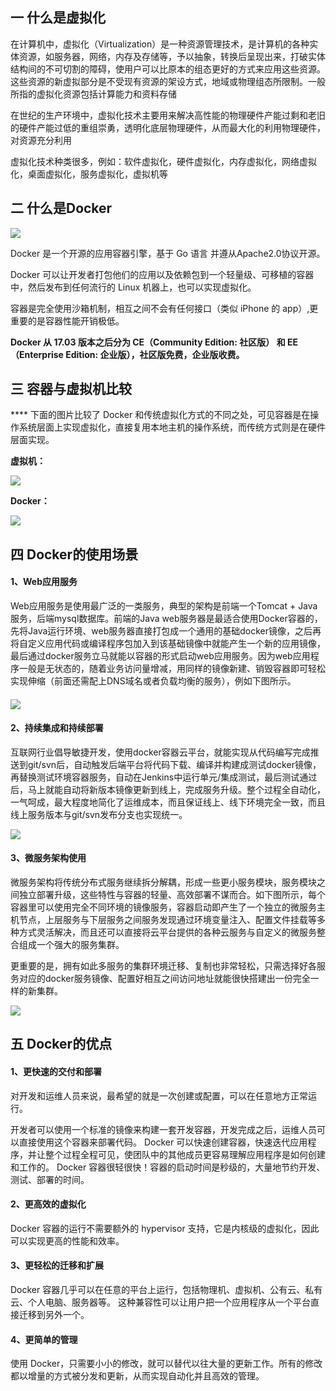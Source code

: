 ## 一 什么是虚拟化

在计算机中，虚拟化（Virtualization）是一种资源管理技术，是计算机的各种实体资源，如服务器，网络，内存及存储等，予以抽象，转换后呈现出来，打破实体结构间的不可切割的障碍，使用户可以比原本的组态更好的方式来应用这些资源。这些资源的新虚拟部分是不受现有资源的架设方式，地域或物理组态所限制。一般所指的虚拟化资源包括计算能力和资料存储

在世纪的生产环境中，虚拟化技术主要用来解决高性能的物理硬件产能过剩和老旧的硬件产能过低的重组崇勇，透明化底层物理硬件，从而最大化的利用物理硬件，对资源充分利用

虚拟化技术种类很多，例如：软件虚拟化，硬件虚拟化，内存虚拟化，网络虚拟化，桌面虚拟化，服务虚拟化，虚拟机等

## 二 什么是Docker

![](https://img2018.cnblogs.com/blog/1350514/201905/1350514-20190523182803978-941559507.jpg)

Docker 是一个开源的应用容器引擎，基于 Go 语言 并遵从Apache2.0协议开源。

Docker 可以让开发者打包他们的应用以及依赖包到一个轻量级、可移植的容器中，然后发布到任何流行的 Linux 机器上，也可以实现虚拟化。

容器是完全使用沙箱机制，相互之间不会有任何接口（类似 iPhone 的 app）,更重要的是容器性能开销极低。

**Docker 从 17.03 版本之后分为 CE（Community Edition: 社区版） 和 EE（Enterprise Edition:
企业版），社区版免费，企业版收费。**

## 三 容器与虚拟机比较

**** 下面的图片比较了 Docker
和传统虚拟化方式的不同之处，可见容器是在操作系统层面上实现虚拟化，直接复用本地主机的操作系统，而传统方式则是在硬件层面实现。

**虚拟机：**

**![](https://img2018.cnblogs.com/blog/1350514/201905/1350514-20190523182458401-901876208.png)**

**Docker：**

![](https://img2018.cnblogs.com/blog/1350514/201905/1350514-20190523182602103-1145574351.png)

## 四 Docker的使用场景

#### 1、Web应用服务

Web应用服务是使用最广泛的一类服务，典型的架构是前端一个Tomcat + Java服务，后端mysql数据库。前端的Java
web服务器是最适合使用Docker容器的，先将Java运行环境、web服务器直接打包成一个通用的基础docker镜像，之后再将自定义应用代码或编译程序包加入到该基础镜像中就能产生一个新的应用镜像，最后通过docker服务立马就能以容器的形式启动web应用服务。因为web应用程序一般是无状态的，随着业务访问量增减，用同样的镜像新建、销毁容器即可轻松实现伸缩（前面还需配上DNS域名或者负载均衡的服务），例如下图所示。

####
![](https://img2018.cnblogs.com/blog/1350514/201905/1350514-20190523181455007-575860205.png)

#### 2、持续集成和持续部署

互联网行业倡导敏捷开发，使用docker容器云平台，就能实现从代码编写完成推送到git/svn后，自动触发后端平台将代码下载、编译并构建成测试docker镜像，再替换测试环境容器服务，自动在Jenkins中运行单元/集成测试，最后测试通过后，马上就能自动将新版本镜像更新到线上，完成服务升级。整个过程全自动化，一气呵成，最大程度地简化了运维成本，而且保证线上、线下环境完全一致，而且线上服务版本与git/svn发布分支也实现统一。

![](https://img2018.cnblogs.com/blog/1350514/201905/1350514-20190523181124176-1865679168.png)

#### 3、微服务架构使用

微服务架构将传统分布式服务继续拆分解耦，形成一些更小服务模块，服务模块之间独立部署升级，这些特性与容器的轻量、高效部署不谋而合。如下图所示，每个容器里可以使用完全不同环境的镜像服务，容器启动即产生了一个独立的微服务主机节点，上层服务与下层服务之间服务发现通过环境变量注入、配置文件挂载等多种方式灵活解决，而且还可以直接将云平台提供的各种云服务与自定义的微服务整合组成一个强大的服务集群。

更重要的是，拥有如此多服务的集群环境迁移、复制也非常轻松，只需选择好各服务对应的docker服务镜像、配置好相互之间访问地址就能很快搭建出一份完全一样的新集群。

![](https://img2018.cnblogs.com/blog/1350514/201905/1350514-20190523181051591-1017441892.jpg)

## 五 Docker的优点

#### 1、更快速的交付和部署

对开发和运维人员来说，最希望的就是一次创建或配置，可以在任意地方正常运行。

开发者可以使用一个标准的镜像来构建一套开发容器，开发完成之后，运维人员可以直接使用这个容器来部署代码。 Docker
可以快速创建容器，快速迭代应用程序，并让整个过程全程可见，使团队中的其他成员更容易理解应用程序是如何创建和工作的。 Docker
容器很轻很快！容器的启动时间是秒级的，大量地节约开发、测试、部署的时间。

#### 2、更高效的虚拟化

Docker 容器的运行不需要额外的 hypervisor 支持，它是内核级的虚拟化，因此可以实现更高的性能和效率。

#### 3、更轻松的迁移和扩展

Docker 容器几乎可以在任意的平台上运行，包括物理机、虚拟机、公有云、私有云、个人电脑、服务器等。
这种兼容性可以让用户把一个应用程序从一个平台直接迁移到另外一个。

#### 4、更简单的管理

使用 Docker，只需要小小的修改，就可以替代以往大量的更新工作。所有的修改都以增量的方式被分发和更新，从而实现自动化并且高效的管理。

